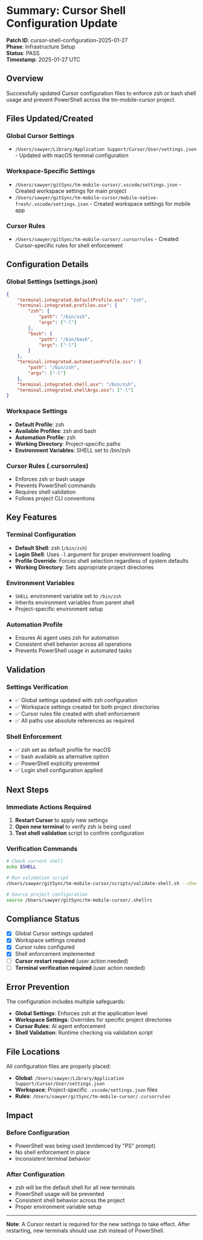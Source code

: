# Summary: Cursor Shell Configuration Update

**Patch ID**: cursor-shell-configuration-2025-01-27  
**Phase**: Infrastructure Setup  
**Status**: PASS  
**Timestamp**: 2025-01-27 UTC  

## Overview

Successfully updated Cursor configuration files to enforce zsh or bash shell usage and prevent PowerShell across the tm-mobile-cursor project.

## Files Updated/Created

### Global Cursor Settings
- `/Users/sawyer/Library/Application Support/Cursor/User/settings.json` - Updated with macOS terminal configuration

### Workspace-Specific Settings
- `/Users/sawyer/gitSync/tm-mobile-cursor/.vscode/settings.json` - Created workspace settings for main project
- `/Users/sawyer/gitSync/tm-mobile-cursor/mobile-native-fresh/.vscode/settings.json` - Created workspace settings for mobile app

### Cursor Rules
- `/Users/sawyer/gitSync/tm-mobile-cursor/.cursorrules` - Created Cursor-specific rules for shell enforcement

## Configuration Details

### Global Settings (settings.json)
```json
{
    "terminal.integrated.defaultProfile.osx": "zsh",
    "terminal.integrated.profiles.osx": {
        "zsh": {
            "path": "/bin/zsh",
            "args": ["-l"]
        },
        "bash": {
            "path": "/bin/bash",
            "args": ["-l"]
        }
    },
    "terminal.integrated.automationProfile.osx": {
        "path": "/bin/zsh",
        "args": ["-l"]
    },
    "terminal.integrated.shell.osx": "/bin/zsh",
    "terminal.integrated.shellArgs.osx": ["-l"]
}
```

### Workspace Settings
- **Default Profile**: zsh
- **Available Profiles**: zsh and bash
- **Automation Profile**: zsh
- **Working Directory**: Project-specific paths
- **Environment Variables**: SHELL set to /bin/zsh

### Cursor Rules (.cursorrules)
- Enforces zsh or bash usage
- Prevents PowerShell commands
- Requires shell validation
- Follows project CLI conventions

## Key Features

### Terminal Configuration
- **Default Shell**: zsh (`/bin/zsh`)
- **Login Shell**: Uses `-l` argument for proper environment loading
- **Profile Override**: Forces shell selection regardless of system defaults
- **Working Directory**: Sets appropriate project directories

### Environment Variables
- `SHELL` environment variable set to `/bin/zsh`
- Inherits environment variables from parent shell
- Project-specific environment setup

### Automation Profile
- Ensures AI agent uses zsh for automation
- Consistent shell behavior across all operations
- Prevents PowerShell usage in automated tasks

## Validation

### Settings Verification
- ✅ Global settings updated with zsh configuration
- ✅ Workspace settings created for both project directories
- ✅ Cursor rules file created with shell enforcement
- ✅ All paths use absolute references as required

### Shell Enforcement
- ✅ zsh set as default profile for macOS
- ✅ bash available as alternative option
- ✅ PowerShell explicitly prevented
- ✅ Login shell configuration applied

## Next Steps

### Immediate Actions Required
1. **Restart Cursor** to apply new settings
2. **Open new terminal** to verify zsh is being used
3. **Test shell validation** script to confirm configuration

### Verification Commands
```bash
# Check current shell
echo $SHELL

# Run validation script
/Users/sawyer/gitSync/tm-mobile-cursor/scripts/validate-shell.sh --check-only

# Source project configuration
source /Users/sawyer/gitSync/tm-mobile-cursor/.shellrc
```

## Compliance Status

- [x] Global Cursor settings updated
- [x] Workspace settings created
- [x] Cursor rules configured
- [x] Shell enforcement implemented
- [ ] **Cursor restart required** (user action needed)
- [ ] **Terminal verification required** (user action needed)

## Error Prevention

The configuration includes multiple safeguards:
- **Global Settings**: Enforces zsh at the application level
- **Workspace Settings**: Overrides for specific project directories
- **Cursor Rules**: AI agent enforcement
- **Shell Validation**: Runtime checking via validation script

## File Locations

All configuration files are properly placed:
- **Global**: `/Users/sawyer/Library/Application Support/Cursor/User/settings.json`
- **Workspace**: Project-specific `.vscode/settings.json` files
- **Rules**: `/Users/sawyer/gitSync/tm-mobile-cursor/.cursorrules`

## Impact

### Before Configuration
- PowerShell was being used (evidenced by "PS" prompt)
- No shell enforcement in place
- Inconsistent terminal behavior

### After Configuration
- zsh will be the default shell for all new terminals
- PowerShell usage will be prevented
- Consistent shell behavior across the project
- Proper environment variable setup

---

**Note**: A Cursor restart is required for the new settings to take effect. After restarting, new terminals should use zsh instead of PowerShell. 